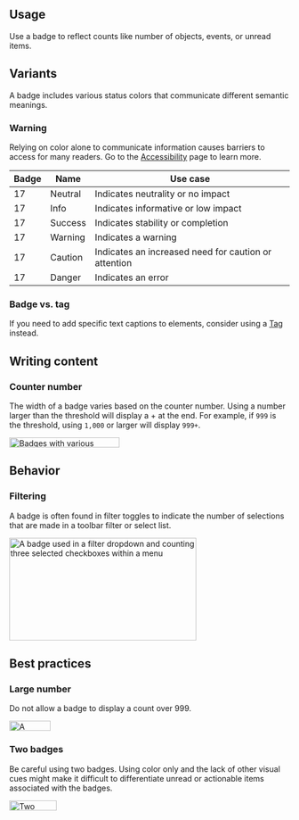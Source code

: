 ## Usage 
Use a badge to reflect counts like number of objects, events, or unread items.

## Variants

A badge includes various status colors that communicate different semantic 
meanings.

<rh-alert state="warning">
  <h3 slot="header">Warning</h3>
  <p>Relying on color alone to communicate information causes barriers to access 
  for many readers. Go to the <a href="../accessibility/">Accessibility</a> page to learn more.</p>
</rh-alert>

<rh-table>
  <table>
    <thead>
      <tr>
        <th scope="col" data-label="Badge">Badge</th>
        <th scope="col" data-label="Name">Name</th>
        <th scope="col" data-label="Use case">Use case</th>
      </tr>
    </thead>
    <tbody>
      <tr>
        <td data-label="Badge"><rh-badge>17<rh-badge></td>
        <td data-label="Name">Neutral</td>
        <td data-label="Use case">Indicates neutrality or no impact</td>
      </tr>
      <tr>
        <td data-label="Badge"><rh-badge state="info">17<rh-badge></td>
        <td data-label="Name">Info</td>
        <td data-label="Use case">Indicates informative or low impact</td>
      </tr>
      <tr>
        <td data-label="Badge"><rh-badge state="success">17<rh-badge></td>
        <td data-label="Name">Success</td>
        <td data-label="Use case">Indicates stability or completion</td>
      </tr>
      <tr>
        <td data-label="Badge"><rh-badge state="warning">17<rh-badge></td>
        <td data-label="Name">Warning</td>
        <td data-label="Use case">Indicates a warning</td>
      </tr>
      <tr>
        <td data-label="Badge"><rh-badge state="caution">17<rh-badge></td>
        <td data-label="Name">Caution</td>
        <td data-label="Use case">Indicates an increased need for caution or attention</td>
      </tr>
      <tr>
        <td data-label="Badge"><rh-badge state="danger">17<rh-badge></td>
        <td data-label="Name">Danger</td>
        <td data-label="Use case">Indicates an error</td>
      </tr>
    </tbody>
  </table>
</rh-table>

### Badge vs. tag

If you need to add specific text captions to elements, consider using a 
[Tag](/elements/tag) instead.

## Writing content

### Counter number

The width of a badge varies based on the counter number. Using a number larger 
than the threshold will display a + at the end. For example, if `999` is the 
threshold, using `1,000` or larger will display `999+`.

<uxdot-example width-adjustment="198px">
  <img src="../badge-counter-number.svg" 
      alt="Badges with various counter numbers; from left to right, a badge with 1, a badge with 50, a badge with 500, and a badge with 999+"
      width="198"
      height="18">
</uxdot-example>


## Behavior

### Filtering
A badge is often found in filter toggles to indicate the number of selections 
that are made in a toolbar filter or select list.

<uxdot-example width-adjustment="336px">
  <img src="../badge-filtering.png" 
      alt="A badge used in a filter dropdown and counting three selected checkboxes within a menu"
      width="336"
      height="184">
</uxdot-example>

## Best practices

### Large number

Do not allow a badge to display a count over 999.

<uxdot-example danger width-adjustment="74px">
  <img src="../badge-best-practice-large-number-dont.svg" 
      alt="A badge counting to 1,00,000 which is incorrect usage"
      width="74"
      height="18">
</uxdot-example>

### Two badges

Be careful using two badges. Using color only and the lack of other visual cues 
might make it difficult to differentiate unread or actionable items associated 
with the badges.

<uxdot-example danger width-adjustment="85px">
  <img src="../badge-best-practice-two-badges-dont.svg" 
      alt="Two badges with different background colors and no other unique visual cues which is incorrect usage"
      width="85"
      height="18">
</uxdot-example>

